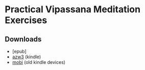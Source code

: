 # Practical Vipassana Meditation Exercises

## Downloads

- [epub]
- [azw3]() (kindle)
- [mobi]() (old kindle devices)

